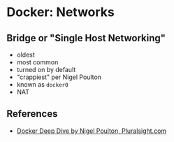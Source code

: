 # Docker: Networks

## Bridge or "Single Host Networking"

- oldest
- most common
- turned on by default
- "crappiest" per Nigel Poulton
- known as `docker0`
- NAT

## References

- [Docker Deep Dive by Nigel Poulton, Pluralsight.com](https://www.pluralsight.com/courses/docker-deep-dive-update)
